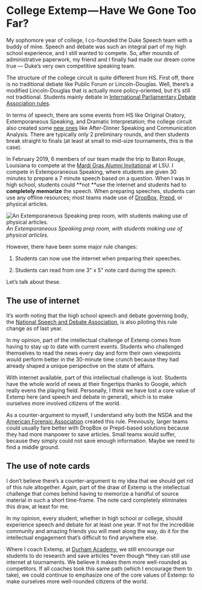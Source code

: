 
# College Extemp — Have We Gone Too Far?

My sophomore year of college, I co-founded the Duke Speech team with a buddy of mine. Speech and debate was such an integral part of my high school experience, and I still wanted to compete. So, after mounds of administrative paperwork, my friend and I finally had made our dream come true — Duke’s very own competitive speaking team.

The structure of the college circuit is quite different from HS. First off, there is no traditional debate like Public Forum or Lincoln-Douglas. Well, there’s a modified Lincoln-Douglas that is actually more policy-oriented, but it’s still not traditional. Students mainly debate in [International Parliamentary Debate Association rules](http://www.ipdadebate.info/).

In terms of speech, there are some events from HS like Original Oratory, Extemporaneous Speaking, and Dramatic Interpretation; the college circuit also created some [new ones](https://sites.google.com/site/afanietnew2/products-services/event-descriptions) like After-Dinner Speaking and Communication Analysis. There are typically only 2 preliminary rounds, and then students break straight to finals (at least at small to mid-size tournaments, this is the case).

In February 2019, 6 members of our team made the trip to Baton Rouge, Louisiana to compete at the [Mardi Gras Alumni Invitational](https://www.collegeforensics.org/tournament/2019-mardi-gras-alumni-swing-tournament-pt-1) at LSU. I compete in Extemporaneous Speaking, where students are given 30 minutes to prepare a 7 minute speech based on a question. When I was in high school, students could **not **use the internet and students had to **completely memorize** the speech. When preparing speeches, students can use any offline resources; most teams made use of [DropBox](https://www.dropbox.com/), [Prepd](https://prepd.in/), or physical articles.

![An Extemporaneous Speaking prep room, with students making use of physical articles.](https://cdn-images-1.medium.com/max/6528/1*A4Qq9jGdC_AlE592tLXEbw.jpeg)*An Extemporaneous Speaking prep room, with students making use of physical articles.*

However, there have been some major rule changes:

1. Students can now use the internet when preparing their speeches.

1. Students can read from one 3" x 5" note card during the speech.

Let’s talk about these.

## The use of internet

It’s worth noting that the high school speech and debate governing body, the [National Speech and Debate Association](https://www.speechanddebate.org/), is also piloting this rule change as of last year.

In my opinion, part of the intellectual challenge of Extemp comes from having to stay up to date with current events. Students who challenged themselves to read the news every day and form their own viewpoints would perform better in the 30-minute time crunch because they had already shaped a unique perspective on the state of affairs.

With internet available, part of this intellectual challenge is lost. Students have the whole world of news at their fingertips thanks to Google, which really evens the playing field. Personally, I think we have lost a core value of Extemp here (and speech and debate in general), which is to make ourselves more involved citizens of the world.

As a counter-argument to myself, I understand why both the NSDA and the [American Forensic Association](https://www.americanforensicsassoc.org/) created this rule. Previously, larger teams could usually fare better with DropBox or Prepd-based solutions because they had more manpower to save articles. Small teams would suffer, because they simply could not save enough information. Maybe we need to find a middle ground.

## The use of note cards

I don’t believe there’s a counter-argument to my idea that we should get rid of this rule altogether. Again, part of the draw of Extemp is the intellectual challenge that comes behind having to memorize a handful of source material in such a short time-frame. The note card completely eliminates this draw, at least for me.

In my opinion, every student, whether in high school or college, should experience speech and debate for at least one year. If not for the incredible community and amazing friends you will meet along the way, do it for the intellectual engagement that’s difficult to find anywhere else.

Where I coach Extemp, at [Durham Academy](http://www.dadebate.com/), we still encourage our students to do research and save articles *even though *they can still use internet at tournaments. We believe it makes them more well-rounded as competitors. If all coaches took this same path (which I encourage them to take), we could continue to emphasize one of the core values of Extemp: to make ourselves more well-rounded citizens of the world.
